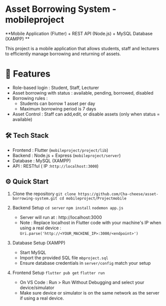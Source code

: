 # Asset Borrowing System - mobileproject

**Mobile Application (Flutter) + REST API (Node.js) + MySQL Database (XAMPP) **

This project is a mobile application that allows students, staff and lecturers to efficiently manage borrowing and returning of assets.

# 📱 Features

 - Role-based login : Student, Staff, Lecturer
 - Asset borrowing with status : available, pending, borrowed, disabled
 -   Borrowing rules : 
	 - Students can borrow 1 asset per day
	 - Maximum borrowing period is 7 days
 - Asset Control : Staff can add,edit, or disable assets (only when status = available)

## 🛠️ Tech Stack

 - Frontend : Flutter (`mobileproject/project/lib`)
 - Backend : Node.js + Express (`mobileproject/server`)
 - Database : MySQL (XAMPP)
 - API : RESTful ( IP :`http://localhost:3000`)

## ⚙️ Quick Start

 1. Clone the repository
 `git clone https://github.com/Cha-cheese/asset-borrowing-system.git
cd mobileproject/Projectmobile`

 2. Backend Setup
 `cd server`
 `npm install` 
`nodemon app.js`
	- Server will run at : http://localhost:3000
	- Note : Replace localhost in Flutter code with your machine's IP when using a real device :
	`Uri.parse('http://<YOUR_MACHINE_IP>:3000/<endpoint>')`

3. Database Setup (XAMPP)
	- Start MySQL 
	- Import the provided SQL file `mbproject.sql`
	- Ensure database credentials in `server/config` match your setup


4. Frontend Setup
	`flutter pub get`
	`flutter run`

	- On VS Code : Run > Run Without Debugging and select your device/simulator
	- Make sure device or simulator is on the same network as the server if using a real device.
